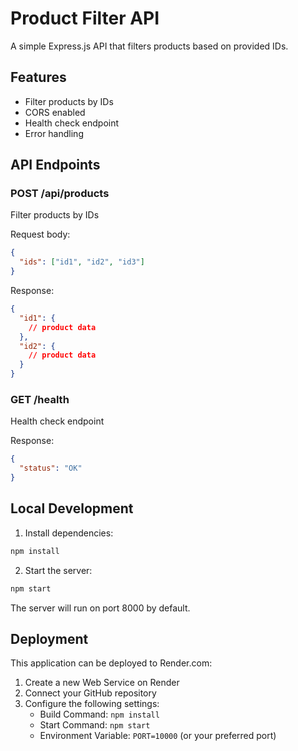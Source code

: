 # Product Filter API

A simple Express.js API that filters products based on provided IDs.

## Features

- Filter products by IDs
- CORS enabled
- Health check endpoint
- Error handling

## API Endpoints

### POST /api/products
Filter products by IDs

Request body:
```json
{
  "ids": ["id1", "id2", "id3"]
}
```

Response:
```json
{
  "id1": {
    // product data
  },
  "id2": {
    // product data
  }
}
```

### GET /health
Health check endpoint

Response:
```json
{
  "status": "OK"
}
```

## Local Development

1. Install dependencies:
```bash
npm install
```

2. Start the server:
```bash
npm start
```

The server will run on port 8000 by default.

## Deployment

This application can be deployed to Render.com:

1. Create a new Web Service on Render
2. Connect your GitHub repository
3. Configure the following settings:
   - Build Command: `npm install`
   - Start Command: `npm start`
   - Environment Variable: `PORT=10000` (or your preferred port) 